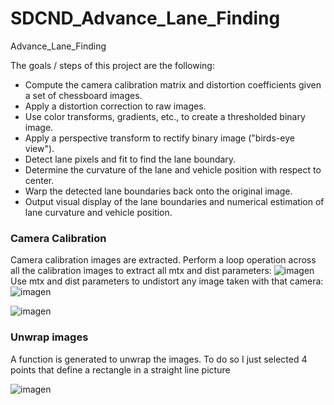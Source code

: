 # SDCND_Advance_Lane_Finding
Advance_Lane_Finding

The goals / steps of this project are the following:

* Compute the camera calibration matrix and distortion coefficients given a set of chessboard images.
* Apply a distortion correction to raw images.
* Use color transforms, gradients, etc., to create a thresholded binary image.
* Apply a perspective transform to rectify binary image ("birds-eye view").
* Detect lane pixels and fit to find the lane boundary.
* Determine the curvature of the lane and vehicle position with respect to center.
* Warp the detected lane boundaries back onto the original image.
* Output visual display of the lane boundaries and numerical estimation of lane curvature and vehicle position.

### Camera Calibration

Camera calibration images are extracted. 
Perform a loop operation across all the calibration images to extract all mtx and dist parameters:
![imagen](https://user-images.githubusercontent.com/41348711/46917754-bb72b380-cfca-11e8-99f0-86c789885039.png)
Use mtx and dist parameters to undistort any image taken with that camera:
![imagen](https://user-images.githubusercontent.com/41348711/46917783-08568a00-cfcb-11e8-907a-1fca755bfb69.png)

![imagen](https://user-images.githubusercontent.com/41348711/46917671-e14b8880-cfc9-11e8-9299-165012fee99e.png)


### Unwrap images

A function is generated to unwrap the images. To do so I just selected 4 points that define a rectangle in a straight line picture

![imagen](https://user-images.githubusercontent.com/41348711/46917728-69ca2900-cfca-11e8-9a51-258d33244f74.png)
